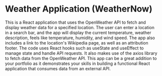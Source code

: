 # Weather Application (WeatherNow)

This is a React application that uses the OpenWeather API to fetch and display weather data for a specified location. The user can enter a location in a search bar, and the app will display the current temperature, weather description, feels like temperature, humidity, and wind speed. The app also includes a link to the location's Wikipedia page, as well as an attribution footer. The code uses React hooks such as useState and useEffect to manage state and handle API requests. It also makes use of the axios library to fetch data from the OpenWeather API. This app can be a great addition to your portfolio as it demonstrates your skills in building a functional React application that consumes data from an external API.
